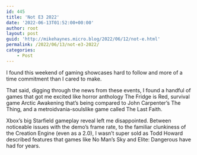 ```yaml
---
id: 445
title: 'Not E3 2022'
date: '2022-06-13T01:52:00+00:00'
author: root
layout: post
guid: 'http://mikehaynes.micro.blog/2022/06/12/not-e.html'
permalink: /2022/06/13/not-e3-2022/
categories:
    - Post
---
```


I found this weekend of gaming showcases hard to follow and more of a time commitment than I cared to make.

That said, digging through the news from these events, I found a handful of games that got me excited like horror anthology The Fridge is Red, survival game Arctic Awakening that’s being compared to John Carpenter’s The Thing, and a metroidvania-soulslike game called The Last Faith.

Xbox’s big Starfield gameplay reveal left me disappointed. Between noticeable issues with the demo’s frame rate, to the familiar clunkiness of the Creation Engine (even as a 2.0), I wasn’t super sold as Todd Howard described features that games like No Man’s Sky and Elite: Dangerous have had for years.